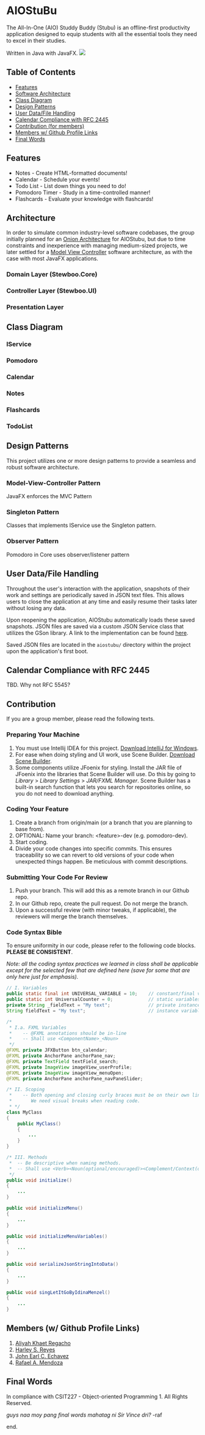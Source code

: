 # AIOStuBu
The All-In-One (AIO) Studdy Buddy (Stubu) is an offline-first productivity application designed to equip students with all the essential tools they need to excel in their studies. 

Written in Java with JavaFX.
![](readme%20resources/aiostubu_screenshot.png)


## Table of Contents
- [Features](#features)
- [Software Architecture](#architecture)
- [Class Diagram](#class-diagram)
- [Design Patterns](#design-patterns)
- [User Data/File Handling](#user-datafile-handling)
- [Calendar Compliance with RFC 2445](calendar-compliance-w-rfc-2445)
- [Contribution (for members)](#contribution)
- [Members w/ Github Profile Links](#members-w-github-profile-links)
- [Final Words](#final-words)

## Features
- Notes - Create HTML-formatted documents!
- Calendar - Schedule your events!
- Todo List - List down things you need to do!
- Pomodoro Timer - Study in a time-controlled manner!
- Flashcards - Evaluate your knowledge with flashcards!

## Architecture
In order to simulate common industry-level software codebases, the group initially planned 
for an [Onion Architecture](https://medium.com/expedia-group-tech/onion-architecture-deed8a554423) for AIOStubu, 
but due to time constraints and inexperience with managing medium-sized projects, we later settled for a
[Model View Controller]() software architecture, as with the case with most JavaFX applications.

### Domain Layer (Stewboo.Core)

### Controller Layer (Stewboo.UI)

### Presentation Layer

## Class Diagram

### IService
### Pomodoro
### Calendar
### Notes
### Flashcards
### TodoList

## Design Patterns
This project utilizes one or more design patterns to provide a seamless and robust software architecture.
### Model-View-Controller Pattern
JavaFX enforces the MVC Pattern
### Singleton Pattern 
Classes that implements IService use the Singleton pattern.
### Observer Pattern 
Pomodoro in Core uses observer/listener pattern


## User Data/File Handling
Throughout the user's interaction with the application, snapshots of their work and settings are 
periodically saved in JSON text files. This allows users to close the application at any time and 
easily resume their tasks later without losing any data. 

Upon reopening the application, AIOStubu automatically loads these saved snapshots. 
JSON files are saved via a custom JSON Service class that utilizes the GSon library. 
A link to the implementation can be found [here](https://github.com/liya28/AIOStuBu/blob/main/StewBoo/src/main/java/io/serateam/stewboo/core/utility/JSONService.java).

Saved JSON files are located in the `aiostubu/` directory within the project upon the application's first boot.

## Calendar Compliance with RFC 2445
TBD. Why not RFC 5545?

## Contribution
If you are a group member, please read the following texts.

### Preparing Your Machine
1. You must use Intellij IDEA for this project. [Download IntelliJ for Windows](https://www.jetbrains.com/idea/download/?fromIDE=%2F&section=windows).
2. For ease when doing styling and UI work, use Scene Builder. [Download Scene Builder](https://gluonhq.com/products/scene-builder/).
3. Some components utilize JFoenix for styling. Install the JAR file of JFoenix into the libraries that Scene Builder will use. Do this by going to _Library_ > _Library Settings_ > _JAR/FXML Manager_. Scene Builder has a built-in search function that lets you search for repositories online, so you do not need to download anything.

### Coding Your Feature
1. Create a branch from origin/main (or a branch that you are planning to base from).
2. OPTIONAL: Name your branch: \<feature>-dev (e.g. pomodoro-dev).
3. Start coding.
4. Divide your code changes into specific commits. This ensures traceability so we can revert to old versions of your code when unexpected things happen. Be meticulous with commit descriptions.

### Submitting Your Code For Review
1. Push your branch. This will add this as a remote branch in our Github repo.
2. In our Github repo, create the pull request. Do not merge the branch.
3. Upon a successful review (with minor tweaks, if applicable), the reviewers will merge the branch themselves.


### Code Syntax Bible
To ensure uniformity in our code, please refer to the following code blocks. **PLEASE BE CONSISTENT**.

_Note: all the coding syntax practices we learned in class shall be applicable except for the selected few that are 
defined here (save for some that are only here just for emphasis)._
````java
// I. Variables
public static final int UNIVERSAL_VARIABLE = 10;    // constant/final variables
public static int UniversalCounter = 0;             // static variables
private String _fieldText = "My text";              // private instance variables
String fieldText = "My text";                       // instance variables

/*
 * I.a. FXML Variables
 *    -- @FXML annotations should be in-line
 *    -- Shall use <ComponentName>_<Noun>
 */
@FXML private JFXButton btn_calendar;
@FXML private AnchorPane anchorPane_nav;
@FXML private TextField textField_search;
@FXML private ImageView imageView_userProfile;
@FXML private ImageView imageView_menuOpen;
@FXML private AnchorPane anchorPane_navPaneSlider;

/* II. Scoping
 *    -- Both opening and closing curly braces must be on their own line (BSD/Allman style). 
 *       We need visual breaks when reading code. 
 * */
class MyClass
{
    public MyClass()
    {
        ...
    }
}

/* III. Methods 
 *  -- Be descriptive when naming methods.   
 *  -- Shall use <Verb><Noun(optional/encouraged)><Complement/Context(optional)> with camel casing.
 */
public void initialize()
{
    ...
}

public void initializeMenu()
{
    ...
}

public void initializeMenuVariables()
{
    ...
}

public void serializeJsonStringIntoData()
{
    ...
}

public void singLetItGoByIdinaMenzel()
{
    ...
}
````

## Members (w/ Github Profile Links)
1. [Aliyah Khaet Regacho](https://github.com/liya28) 
2. [Harley S. Reyes](https://github.com/muhadma)
3. [John Earl C. Echavez](https://github.com/EarlJohnHub)
4. [Rafael A. Mendoza](https://github.com/GReturn) 

## Final Words
In compliance with CSIT227 - Object-oriented Programming 1. All Rights Reserved.

_guys naa moy pang final words mahatag ni Sir Vince dri?_ -raf


end.
